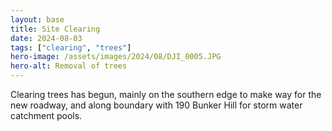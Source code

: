 ```yaml
---
layout: base
title: Site Clearing
date: 2024-08-03
tags: ["clearing", "trees"]
hero-image: /assets/images/2024/08/DJI_0005.JPG
hero-alt: Removal of trees
---
```


Clearing trees has begun, mainly on the southern edge to make way for the new roadway, and along boundary with 190 Bunker Hill for storm water catchment pools.